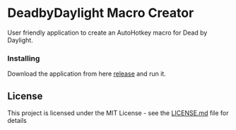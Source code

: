 # DeadbyDaylight Macro Creator

User friendly application to create an AutoHotkey macro for Dead by Daylight. 

### Installing

Download the application from here [release](https://github.com/SK10/DeadbyDaylightMC/releases) and run it.

## License

This project is licensed under the MIT License - see the [LICENSE.md](LICENSE.md) file for details